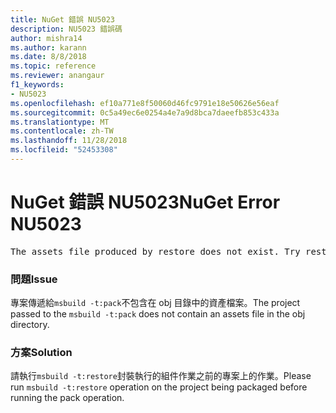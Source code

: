 ```yaml
---
title: NuGet 錯誤 NU5023
description: NU5023 錯誤碼
author: mishra14
ms.author: karann
ms.date: 8/8/2018
ms.topic: reference
ms.reviewer: anangaur
f1_keywords:
- NU5023
ms.openlocfilehash: ef10a771e8f50060d46fc9791e18e50626e56eaf
ms.sourcegitcommit: 0c5a49ec6e0254a4e7a9d8bca7daeefb853c433a
ms.translationtype: MT
ms.contentlocale: zh-TW
ms.lasthandoff: 11/28/2018
ms.locfileid: "52453308"
---
```

# <a name="nuget-error-nu5023"></a><span data-ttu-id="3a224-103">NuGet 錯誤 NU5023</span><span class="sxs-lookup"><span data-stu-id="3a224-103">NuGet Error NU5023</span></span>
<pre>The assets file produced by restore does not exist. Try restoring the project again. The expected location of the assets file is F:\project\obj\project.assets.json.</pre>

### <a name="issue"></a><span data-ttu-id="3a224-104">問題</span><span class="sxs-lookup"><span data-stu-id="3a224-104">Issue</span></span>

<span data-ttu-id="3a224-105">專案傳遞給`msbuild -t:pack`不包含在 obj 目錄中的資產檔案。</span><span class="sxs-lookup"><span data-stu-id="3a224-105">The project passed to the `msbuild -t:pack` does not contain an assets file in the obj directory.</span></span>


### <a name="solution"></a><span data-ttu-id="3a224-106">方案</span><span class="sxs-lookup"><span data-stu-id="3a224-106">Solution</span></span>

<span data-ttu-id="3a224-107">請執行`msbuild -t:restore`封裝執行的組件作業之前的專案上的作業。</span><span class="sxs-lookup"><span data-stu-id="3a224-107">Please run `msbuild -t:restore` operation on the project being packaged before running the pack operation.</span></span>

